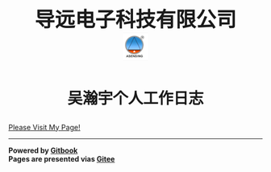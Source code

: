 <p style="text-align:center; font-size:40px; font-weight:700">
	导远电子科技有限公司<br>
	<img src="./docs/Images/small_logo.png" width="10%">
</p>  
<p style="text-align:center; font-size:30px; font-weight:600">
	吴瀚宇个人工作日志<br>
</p>

<a href="http://wuh1994.gitee.io/myworkinglogs" target="_blank">Please Visit My Page!</a>  

----------

**Powered by [Gitbook](https://github.com/GitbookIO/gitbook)**  
**Pages are presented vias [Gitee](https://gitee.com/help/articles/4136)**

